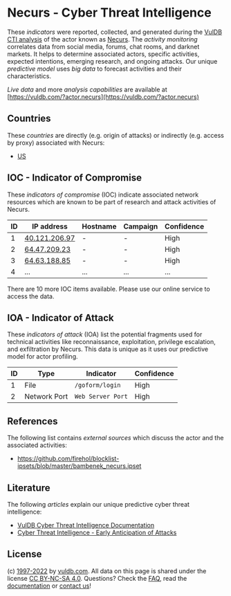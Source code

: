 # Necurs - Cyber Threat Intelligence

These _indicators_ were reported, collected, and generated during the [VulDB CTI analysis](https://vuldb.com/?kb.cti) of the actor known as [Necurs](https://vuldb.com/?actor.necurs). The _activity monitoring_ correlates data from social media, forums, chat rooms, and darknet markets. It helps to determine associated actors, specific activities, expected intentions, emerging research, and ongoing attacks. Our unique _predictive model_ uses _big data_ to forecast activities and their characteristics.

_Live data_ and more _analysis capabilities_ are available at [https://vuldb.com/?actor.necurs](https://vuldb.com/?actor.necurs)

## Countries

These _countries_ are directly (e.g. origin of attacks) or indirectly (e.g. access by proxy) associated with Necurs:

* [US](https://vuldb.com/?country.us)

## IOC - Indicator of Compromise

These _indicators of compromise_ (IOC) indicate associated network resources which are known to be part of research and attack activities of Necurs.

ID | IP address | Hostname | Campaign | Confidence
-- | ---------- | -------- | -------- | ----------
1 | [40.121.206.97](https://vuldb.com/?ip.40.121.206.97) | - | - | High
2 | [64.47.209.23](https://vuldb.com/?ip.64.47.209.23) | - | - | High
3 | [64.63.188.85](https://vuldb.com/?ip.64.63.188.85) | - | - | High
4 | ... | ... | ... | ...

There are 10 more IOC items available. Please use our online service to access the data.

## IOA - Indicator of Attack

These _indicators of attack_ (IOA) list the potential fragments used for technical activities like reconnaissance, exploitation, privilege escalation, and exfiltration by Necurs. This data is unique as it uses our predictive model for actor profiling.

ID | Type | Indicator | Confidence
-- | ---- | --------- | ----------
1 | File | `/goform/login` | High
2 | Network Port | `Web Server Port` | High

## References

The following list contains _external sources_ which discuss the actor and the associated activities:

* https://github.com/firehol/blocklist-ipsets/blob/master/bambenek_necurs.ipset

## Literature

The following _articles_ explain our unique predictive cyber threat intelligence:

* [VulDB Cyber Threat Intelligence Documentation](https://vuldb.com/?kb.cti)
* [Cyber Threat Intelligence - Early Anticipation of Attacks](https://www.scip.ch/en/?labs.20201022)

## License

(c) [1997-2022](https://vuldb.com/?kb.changelog) by [vuldb.com](https://vuldb.com/?kb.about). All data on this page is shared under the license [CC BY-NC-SA 4.0](https://creativecommons.org/licenses/by-nc-sa/4.0/). Questions? Check the [FAQ](https://vuldb.com/?kb.faq), read the [documentation](https://vuldb.com/?kb) or [contact us](https://vuldb.com/?contact)!
